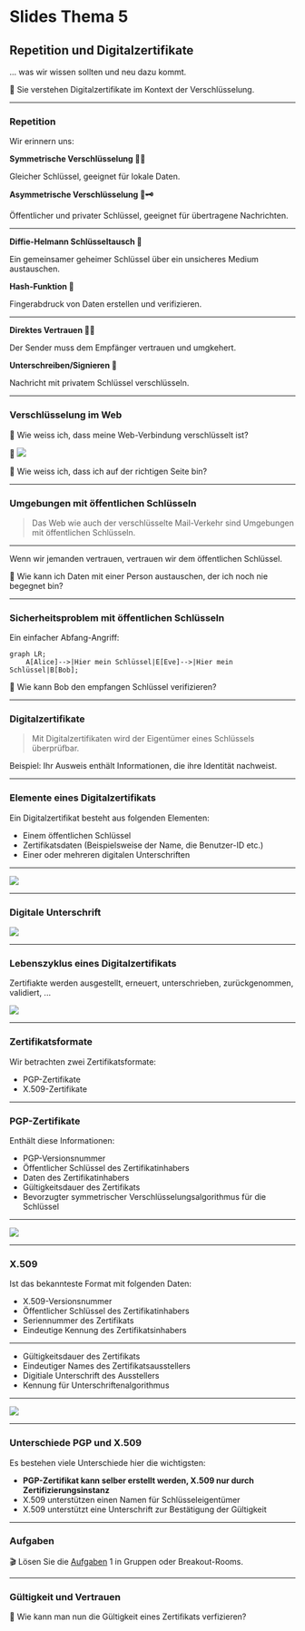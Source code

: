# Slides Thema 5
## Repetition und Digitalzertifikate

... was wir wissen sollten und neu dazu kommt.

🎯 Sie verstehen Digitalzertifikate im Kontext der Verschlüsselung.

---

### Repetition 

Wir erinnern uns:

**Symmetrische Verschlüsselung 🔑🔑**

Gleicher Schlüssel, geeignet für lokale Daten.

**Asymmetrische Verschlüsselung 🔑🗝️**

Öffentlicher und privater Schlüssel, geeignet für übertragene Nachrichten.

---

**Diffie-Helmann Schlüsseltausch 🔀**

Ein gemeinsamer geheimer Schlüssel über ein unsicheres Medium austauschen.

**Hash-Funktion 🐾**

Fingerabdruck von Daten erstellen und verifizieren.

---

**Direktes Vertrauen 🧍🧍**

Der Sender muss dem Empfänger vertrauen und umgkehert.

**Unterschreiben/Signieren 📝**

Nachricht mit privatem Schlüssel verschlüsseln.

---

### Verschlüsselung im Web

🤔 Wie weiss ich, dass meine Web-Verbindung verschlüsselt ist?

🙋 ![](./https.png)

🤔 Wie weiss ich, dass ich auf der richtigen Seite bin?

---

### Umgebungen mit öffentlichen Schlüsseln

> Das Web wie auch der verschlüsselte Mail-Verkehr sind Umgebungen mit öffentlichen Schlüsseln.

---

Wenn wir jemanden vertrauen, vertrauen wir dem öffentlichen Schlüssel.

🤔 Wie kann ich Daten mit einer Person austauschen, der ich noch nie begegnet bin?

---

### Sicherheitsproblem mit öffentlichen Schlüsseln

Ein einfacher Abfang-Angriff:

```mermaid
graph LR;
    A[Alice]-->|Hier mein Schlüssel|E[Eve]-->|Hier mein Schlüssel|B[Bob];
```

🤔 Wie kann Bob den empfangen Schlüssel verifizieren?

---

### Digitalzertifikate

> Mit Digitalzertifikaten wird der Eigentümer eines Schlüssels überprüfbar.

Beispiel: Ihr Ausweis enthält Informationen, die ihre Identität nachweist.

---

### Elemente eines Digitalzertifikats

Ein Digitalzertifikat besteht aus folgenden Elementen:
* Einem öffentlichen Schlüssel
* Zertifikatsdaten (Beispielsweise der Name, die Benutzer-ID etc.)
* Einer oder mehreren digitalen Unterschriften

---

![](./bestandteile-pgp-zertifikat.png)

---

### Digitale Unterschrift

![](./digitale-unterschrift.png)

---

### Lebenszyklus eines Digitalzertifikats

Zertifiakte werden ausgestellt, erneuert, unterschrieben, zurückgenommen, validiert, ...

![](./certificate-life-cycle.png)

---

### Zertifikatsformate

Wir betrachten zwei Zertifikatsformate:
* PGP-Zertifikate
* X.509-Zertifikate

---

### PGP-Zertifikate

Enthält diese Informationen:
* PGP-Versionsnummer
* Öffentlicher Schlüssel des Zertifikatinhabers
* Daten des Zertifikatinhabers
* Gültigkeitsdauer des Zertifikats
* Bevorzugter symmetrischer Verschlüsselungsalgorithmus für die Schlüssel

---

![](./pgp-zertifikat.png)

---

### X.509

Ist das bekannteste Format mit folgenden Daten:

* X.509-Versionsnummer
* Öffentlicher Schlüssel des Zertifikatinhabers
* Seriennummer des Zertifikats
* Eindeutige Kennung des Zertifikatsinhabers

---

* Gültigkeitsdauer des Zertifikats
* Eindeutiger Names des Zertifikatsausstellers
* Digitiale Unterschrift des Ausstellers
* Kennung für Unterschriftenalgorithmus

---

![](./x.509-zertifikat.png)

---

### Unterschiede PGP und X.509

Es bestehen viele Unterschiede hier die wichtigsten:

* **PGP-Zertifikat kann selber erstellt werden, X.509 nur durch Zertifizierungsinstanz**
* X.509 unterstützen einen Namen für Schlüsseleigentümer
* X.509 unterstützt eine Unterschrift zur Bestätigung der Gültigkeit

---

### Aufgaben

🎬 Lösen Sie die [Aufgaben](excercise5.md#Aufgaben) 1 in Gruppen oder Breakout-Rooms.

---

### Gültigkeit und Vertrauen

🤔 Wie kann man nun die Gültigkeit eines Zertifikats verfizieren?
